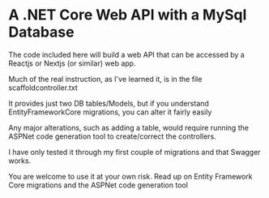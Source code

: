 <h1>A .NET Core Web API with a MySql Database</h1>

<p>The code included here will build a web API that can be accessed by a Reactjs or Nextjs (or similar) web app.</p>

<p>Much of the real instruction, as I've learned it, is in the file scaffoldcontroller.txt</p>

<p>It provides just two DB tables/Models, but if you understand EntityFrameworkCore migrations, you can alter it 
fairly easily</p>

<p>Any major alterations, such as adding a table, would require running the ASPNet code generation tool to create/correct the 
controllers.</p>

<p>I have only tested it through my first couple of migrations and that Swagger works.</p>

<p>You are welcome to use it at your own risk.  Read up on Entity Framework Core migrations and the ASPNet code generation tool</p>
